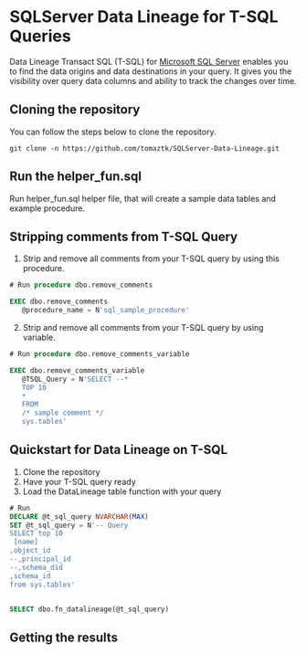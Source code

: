 # SQLServer Data  Lineage for T-SQL Queries

Data Lineage Transact SQL (T-SQL) for [Microsoft SQL Server](https://www.microsoft.com/en-us/sql-server) enables you to find the data origins and data destinations in your query. It gives you the visibility over query data columns and ability to track the changes over time.

## Cloning the repository
You can follow the steps below to clone the repository.
```
git clone -n https://github.com/tomaztk/SQLServer-Data-Lineage.git
```

## Run the helper_fun.sql

Run helper_fun.sql helper file, that will create a sample data tables and example procedure.

## Stripping comments from T-SQL Query

1. Strip and remove all comments from your T-SQL query by using this procedure.


``` sql
# Run procedure dbo.remove_comments

EXEC dbo.remove_comments
   @procedure_name = N'sql_sample_procedure'

```


2. Strip and remove all comments from your T-SQL query by using variable.

``` sql
# Run procedure dbo.remove_comments_variable

EXEC dbo.remove_comments_variable
   @TSQL_Query = N'SELECT --*
   TOP 10
   *
   FROM 
   /* sample comment */
   sys.tables'

```


## Quickstart for Data Lineage on T-SQL

1.  Clone the repository
2.  Have your T-SQL query ready
3.  Load the DataLineage table function with your query


``` sql
# Run
DECLARE @t_sql_query NVARCHAR(MAX)
SET @t_sql_query = N'-- Query
SELECT top 10 
 [name]
,object_id
--,principal_id
--,schema_did
,schema_id
from sys.tables'


SELECT dbo.fn_datalineage(@t_sql_query)
```


## Getting the results


